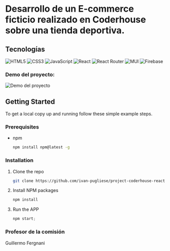 # Desarrollo de un E-commerce ficticio realizado en Coderhouse sobre una tienda deportiva.

## Tecnologías

![HTML5](https://img.shields.io/badge/html5-%23E34F26.svg?style=for-the-badge&logo=html5&logoColor=white)
![CSS3](https://img.shields.io/badge/css3-%231572B6.svg?style=for-the-badge&logo=css3&logoColor=white)
![JavaScript](https://img.shields.io/badge/javascript-%23323330.svg?style=for-the-badge&logo=javascript&logoColor=%23F7DF1E)
![React](https://img.shields.io/badge/react-%2320232a.svg?style=for-the-badge&logo=react&logoColor=%2361DAFB)
![React Router](https://img.shields.io/badge/React_Router-CA4245?style=for-the-badge&logo=react-router&logoColor=white)
![MUI](https://img.shields.io/badge/MUI-%230081CB.svg?style=for-the-badge&logo=mui&logoColor=white)
![Firebase](https://img.shields.io/badge/Firebase-039BE5?style=for-the-badge&logo=Firebase&logoColor=white)

### Demo del proyecto:

![Demo del proyecto](https://github.com/ivan-pugliese/project-coderhouse-react-js/blob/main/src/assets/React-App-Google-Chrome-2022-11-25-11-57-24.gif)

## Getting Started

To get a local copy up and running follow these simple example steps.

### Prerequisites

- npm
  ```sh
  npm install npm@latest -g
  ```

### Installation

1. Clone the repo
   ```sh
   git clone https://github.com/ivan-pugliese/project-coderhouse-react-js.git
   ```
2. Install NPM packages
   ```sh
   npm install
   ```
3. Run the APP
   ```js
   npm start;
   ```

### Profesor de la comisión

Guillermo Fergnani
